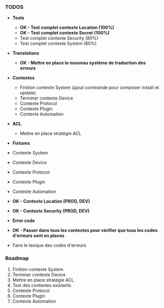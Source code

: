 ### TODOS

- **Tests**
  - **OK - Test complet contexte Location (100%)**
  - **OK - Test complet contexte Secret (100%)**
  - Test complet contexte Security (80%)
  - Test complet contexte System (80%)

- **Translations**
  - **OK - Mettre en place le nouveau système de traduction des erreurs**

- **Contextes**
  - Finition contexte System (ajout commande pour composer install et update)
  - Terminer contexte Device
  - Contexte Protocol
  - Contexte Plugin
  - Contexte Automation

- **ACL**
  - Mettre en place stratégie ACL

- **Fixtures**
- Contexte System
- Contexte Device
- Contexte Protocol
- Contexte Plugin
- Contexte Automation
- **OK - Contexte Location (PROD, DEV)**
- **OK - Contexte Security (PROD, DEV)**

- **Error code**
- **OK - Passer dans tous les contextes pour vérifier que tous les codes d'erreurs sont en places**
- Faire le lexique des codes d'erreurs

### Roadmap

1. Finition contexte System
2. Terminer contexte Device
3. Mettre en place stratégie ACL
4. Test des contextes existants
5. Contexte Protocol
6. Contexte Plugin
7. Contexte Automation

